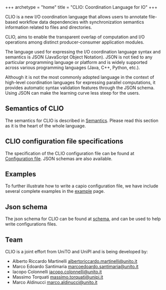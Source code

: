 +++
archetype = "home"
title = "CLIO: Coordination Language for IO"
+++

CLIO is a new I/O coordination language that allows users to annotate file-based workflow data dependencies with synchronization semantics information related to files and directories.  

CLIO, aims to enable the transparent overlap of computation and I/O operations among distinct producer-consumer application modules.

The language used for expressing the I/O coordination language syntax and semantics is JSON (JavaScript Object Notation). JSON is not tied to any particular programming language or platform and is widely supported across various programming languages (Java, C++, Python, etc.).  

Although it is not the most commonly adopted language in the context of high-level coordination languages for expressing parallel computations, it provides automatic syntax validation features through the JSON schema.  Using JSON can make the learning curve less steep for the users.

## Semantics of CLIO  

The semantics for CLIO is described in [Semantics](semantics/). Please read this section as it is the heart of the whole language.

## CLIO configuration file specifications

The specification of the CLIO configuration file can be found at [Configuration file](configuration_file/). JSON schemas are also available.

## Examples

To further illustrate how to write a capio configuration file, we have include several complete examples in the [example](examples/) page.

## Json schema
The json schema for CLIO can be found at [schema](schema/clio.json), and can be used to help write configurations files.

## Team

CLIO is a joint effort from UniTO and UniPI and is being developed by:

- Alberto Riccardo Martinelli <albertoriccardo.martinelli@unito.it>  
- Marco Edoardo Santimaria <marcoedoardo.santimaria@unito.it>  
- Iacopo Colonnelli <iacopo.colonnelli@unito.it>  
- Massimo Torquati <massimo.torquati@unipi.it>  
- Marco Aldinucci <marco.aldinucci@unito.it>
